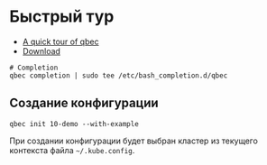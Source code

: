# Быстрый тур
- [A quick tour of qbec](https://qbec.io/userguide/tour/)
- [Download](https://github.com/splunk/qbec/releases)

```shell script
# Completion
qbec completion | sudo tee /etc/bash_completion.d/qbec
```
## Создание конфигурации
```shell script
qbec init 10-demo --with-example
```
При создании конфигурации будет выбран кластер из текущего контекста файла `~/.kube.config`.  
